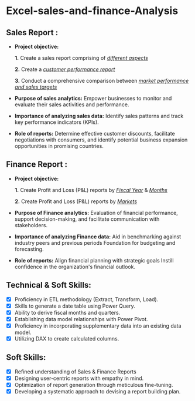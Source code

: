 # Excel-sales-and-finance-Analysis

## Sales Report :


- **Project objective:** 

    **1.** Create a sales report comprising of _[different aspects](https://github.com/Rhaegaarr/Excel-sales-and-finance-Analysis/blob/main/Sales_project.pdf)_

    **2.** Create a _[customer performance report](https://github.com/Rhaegaarr/Excel-sales-and-finance-Analysis/blob/main/Customer%20Performance%20Report.pdf)_ 

    **3.** Conduct a comprehensive comparison between _[market performance and sales targets](https://github.com/Rhaegaarr/Excel-sales-and-finance-Analysis/blob/main/Market%20Performance%20vs%20Target%20Report.pdf)_

- **Purpose of sales analytics:** Empower businesses to monitor and evaluate their sales activities and performance.

- **Importance of analyzing sales data:** Identify sales patterns and track key performance indicators (KPIs).

- **Role of reports:** Determine effective customer discounts, facilitate negotiations with consumers, and identify potential business expansion opportunities in promising countries.


## Finance Report :

- **Project objective:** 

    **1.** Create Profit and Loss (P&L) reports by _[Fiscal Year](https://github.com/Rhaegaarr/Excel-sales-and-finance-Analysis/blob/main/P%26L%20Statement%20by%20Fiscal%20Year.pdf)_ & _[Months](https://github.com/Rhaegaarr/Excel-sales-and-finance-Analysis/blob/main/P%26L%20Statement%20by%20Months.pdf)_ 

   **2.** Create Profit and Loss (P&L) reports by _[Markets](https://github.com/Rhaegaarr/Excel-sales-and-finance-Analysis/blob/main/P%26L%20Statement%20by%20Markets.pdf)_

- **Purpose of Finance analytics:** Evaluation of financial performance, support decision-making, and facilitate communication with stakeholders.

- **Importance of analyzing Finance data:** Aid in benchmarking against industry peers and previous periods Foundation for budgeting and forecasting.

- **Role of reports:** Align financial planning with strategic goals Instill confidence in the organization's financial outlook.


## Technical & Soft Skills:
- [x]	Proficiency in ETL methodology (Extract, Transform, Load).
- [x]	Skills to generate a date table using Power Query.
- [x]	Ability to derive fiscal months and quarters.
- [x]	Establishing data model relationships with Power Pivot.
- [x]	Proficiency in incorporating supplementary data into an existing data model.
- [x]	Utilizing DAX to create calculated columns.

## Soft Skills:
- [x]	Refined understanding of Sales & Finance Reports
- [x]	Designing user-centric reports with empathy in mind.
- [x]	Optimization of report generation through meticulous fine-tuning.
- [x]	Developing a systematic approach to devising a report building plan.

